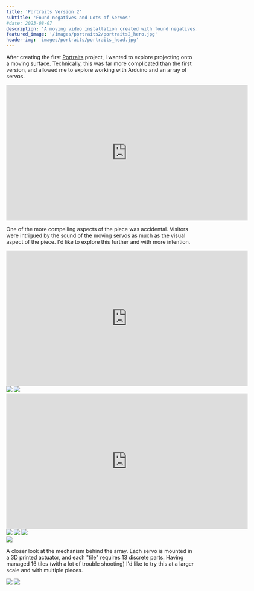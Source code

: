 ```yaml
---
title: 'Portraits Version 2'
subtitle: 'Found negatives and Lots of Servos'
#date: 2023-08-07
description: 'A moving video installation created with found negatives, face detection data gathered by Machine Learning, and a unique, moving sculpture.'
featured_image: '/images/portraits2/portraits2_hero.jpg'
header-img: 'images/portraits/portraits_head.jpg'
---
```


After creating the first <a href="http://localhost:4000/project/01-portraits">Portraits</a> project, I wanted to explore projecting onto a moving surface. Technically, this was far more complicated than the first version, and allowed me to explore working with Arduino and an array of servos.

<iframe src="https://player.vimeo.com/video/843578729" width="640" height="360" frameborder="0" allow="autoplay; fullscreen" allowfullscreen></iframe>

One of the more compelling aspects of the piece was accidental. Visitors were intrigued by the sound of the moving servos as much as the visual aspect of the piece. I'd like to explore this further and with more intention.

<iframe src="https://player.vimeo.com/video/843579055" width="640" height="360" frameborder="0" allow="autoplay; fullscreen" allowfullscreen></iframe>

<img src ="/images/portraits2/portraits2_1.jpg"/>

<img src ="/images/portraits2/portraits2_2.jpg"/>

<iframe src="https://player.vimeo.com/video/843578835" width="640" height="360" frameborder="0" allow="autoplay; fullscreen" allowfullscreen></iframe>

<div class="gallery" data-columns="3">
	<img src ="/images/portraits2/portraits2_detail1.jpg"/>
	<img src ="/images/portraits2/portraits2_detail2.jpg"/>
	<img src ="/images/portraits2/portraits2_detail3.jpg"/>
</div>

<img src ="/images/portraits2/portraits2_3.jpg"/>

A closer look at the mechanism behind the array. Each servo is mounted in a 3D printed actuator, and each "tile" requires 13 discrete parts. Having managed 16 tiles (with a lot of trouble shooting) I'd like to try this at a larger scale and with multiple pieces.

<div class="gallery" data-columns="2">
	<img src ="/images/portraits2/portraits2_5.jpg"/>
	<img src ="/images/portraits2/portraits2_6.jpg"/>
</div>